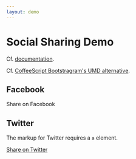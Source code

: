 ```yaml
---
layout: demo
---
```


# Social Sharing Demo

Cf. [documentation][SocialShareES2015Doc].

Cf. [CoffeeScript Bootstragram's UMD alternative](demo-social-sharing.html).

## Facebook

<a class="btn btn-default" id="share-facebook" data-link="http://bootstragram-web-commons.dev/demo-social-sharing.html">
  Share on Facebook
</a>

## Twitter

The markup for Twitter requires a `a` element.

<a class="btn btn-default" id="share-twitter" href="https://twitter.com/intent/tweet?url=https://bootstragram.com&text=Coucou&via=Bootstragram">
  Share on Twitter
</a>


<script src="vendor/js/min/jquery.min.js"></script>
<script src="vendor/js/min/bootstrap.min.js"></script>
<script src="js/bsg-get-script.js"></script>
<script src="js/bsg-social-share-es2015.js"></script>
<script>
console.info('🍻 Demo Social Sharing');

bsgSocialShare.includeFacebook('1583382705225548', function(hasShared) {
  console.debug('Share result: ', hasShared);
});

bsgSocialShare.includeTwitter(function() {
  console.debug('Twitter script callbacked.');
});

</script>


[SocialShareES2015Doc]: http://webcommons.bootstragram.com/jsdoc/bsgSocialShare.html
